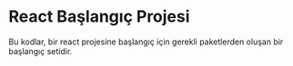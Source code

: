 # React Başlangıç Projesi

Bu kodlar, bir react projesine başlangıç için gerekli paketlerden oluşan bir başlangıç setidir.